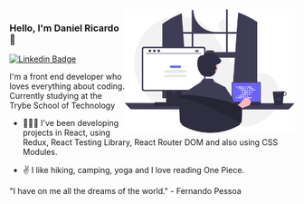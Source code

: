 <img align="right" src="imgs/logo.svg" width="300"/>

### Hello, I'm Daniel Ricardo 👋

[![Linkedin Badge](https://img.shields.io/badge/-Joseph%20Oliveira-3333cc?style=flat-square&logo=Linkedin&logoColor=white&link=https://www.linkedin.com/in/danielricardo/)](https://www.linkedin.com/in/danielricardo/)

I'm a front end developer who loves everything about coding. Currently studying at the Trybe School of Technology

- 👨🏻‍💻 I've been developing projects in React, using Redux, React Testing Library, React Router DOM and also using CSS Modules.

- :v: I like hiking, camping, yoga and I love reading One Piece.

"I have on me all the dreams of the world." - Fernando Pessoa